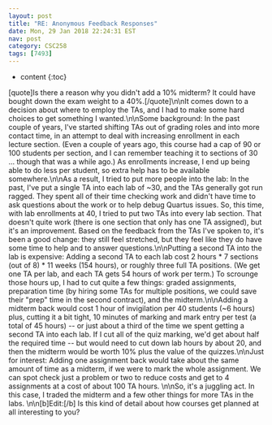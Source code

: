 ```yaml
---
layout: post
title: "RE: Anonymous Feedback Responses"
date: Mon, 29 Jan 2018 22:24:31 EST
nav: post
category: CSC258
tags: [7493]
---
```


* content
{:toc}

[quote]Is there a reason why you didn't add a 10% midterm? It could have bought down the exam weight to a 40%.[/quote]\n\nIt comes down to a decision about where to employ the TAs, and I had to make some hard choices to get something I wanted.\n\nSome background: In the past couple of years, I've started shifting TAs out of grading roles and into more contact time, in an attempt to deal with increasing enrollment in each lecture section. (Even a couple of years ago, this course had a cap of 90 or 100 students per section, and I can remember teaching it to sections of 30 ... though that was a while ago.) As enrollments increase, I end up being able to do less per student, so extra help has to be available somewhere.\n\nAs a result, I tried to put more people into the lab: In the past, I've put a single TA into each lab of ~30, and the TAs generally got run ragged. They spent all of their time checking work and didn't have time to ask questions about the work or to help debug Quartus issues.  So, this time, with lab enrollments at 40, I tried to put two TAs into every lab section. That doesn't quite work (there is one section that only has one TA assigned), but it's an improvement. Based on the feedback from the TAs I've spoken to, it's been a good change: they still feel stretched, but they feel like they do have some time to help and to answer questions.\n\nPutting a second TA into the lab is expensive: Adding a second TA to each lab cost 2 hours * 7 sections (out of 8) * 11 weeks (154 hours), or roughly three full TA positions. (We get one TA per lab, and each TA gets 54 hours of work per term.) To scrounge those hours up, I had to cut quite a few things: graded assignments, preparation time (by hiring some TAs for multiple positions, we could save their "prep" time in the second contract), and the midterm.\n\nAdding a midterm back would cost 1 hour of invigilation per 40 students (~6 hours) plus, cutting it a bit tight, 10 minutes of marking and mark entry per test (a total of 45 hours) -- or just about a third of the time we spent getting a second TA into each lab. If I cut all of the quiz marking, we'd get about half the required time -- but would need to cut down lab hours by about 20, and then the midterm would be worth 10% plus the value of the quizzes.\n\nJust for interest: Adding one assignment back would take about the same amount of time as a midterm, if we were to mark the whole assignment. We can spot check just a problem or two to reduce costs and get to 4 assignments at a cost of about 100 TA hours.  \n\nSo, it's a juggling act. In this case, I traded the midterm and a few other things for more TAs in the labs. \n\n[b]Edit:[/b] Is this kind of detail about how courses get planned at all interesting to you?
<!-- more -->
<p></p>
